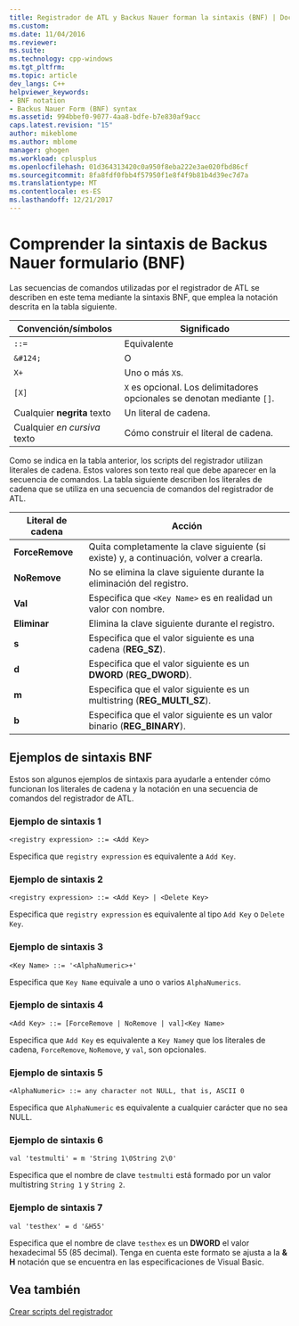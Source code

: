 ```yaml
---
title: Registrador de ATL y Backus Nauer forman la sintaxis (BNF) | Documentos de Microsoft
ms.custom: 
ms.date: 11/04/2016
ms.reviewer: 
ms.suite: 
ms.technology: cpp-windows
ms.tgt_pltfrm: 
ms.topic: article
dev_langs: C++
helpviewer_keywords:
- BNF notation
- Backus Nauer Form (BNF) syntax
ms.assetid: 994bbef0-9077-4aa8-bdfe-b7e830af9acc
caps.latest.revision: "15"
author: mikeblome
ms.author: mblome
manager: ghogen
ms.workload: cplusplus
ms.openlocfilehash: 01d364313420c0a950f8eba222e3ae020fbd86cf
ms.sourcegitcommit: 8fa8fdf0fbb4f57950f1e8f4f9b81b4d39ec7d7a
ms.translationtype: MT
ms.contentlocale: es-ES
ms.lasthandoff: 12/21/2017
---
```

# <a name="understanding-backus-nauer-form-bnf-syntax"></a>Comprender la sintaxis de Backus Nauer formulario (BNF)
Las secuencias de comandos utilizadas por el registrador de ATL se describen en este tema mediante la sintaxis BNF, que emplea la notación descrita en la tabla siguiente.  
  
|Convención/símbolos|Significado|  
|------------------------|-------------|  
|`::=`|Equivalente|  
|`&#124;`|O|  
|`X+`|Uno o más `X`s.|  
|`[X]`|`X` es opcional. Los delimitadores opcionales se denotan mediante `[]`.|  
|Cualquier **negrita** texto|Un literal de cadena.|  
|Cualquier *en cursiva* texto|Cómo construir el literal de cadena.|  
  
 Como se indica en la tabla anterior, los scripts del registrador utilizan literales de cadena. Estos valores son texto real que debe aparecer en la secuencia de comandos. La tabla siguiente describen los literales de cadena que se utiliza en una secuencia de comandos del registrador de ATL.  
  
|Literal de cadena|Acción|  
|--------------------|------------|  
|**ForceRemove**|Quita completamente la clave siguiente (si existe) y, a continuación, volver a crearla.|  
|**NoRemove**|No se elimina la clave siguiente durante la eliminación del registro.|  
|**Val**|Especifica que `<Key Name>` es en realidad un valor con nombre.|  
|**Eliminar**|Elimina la clave siguiente durante el registro.|  
|**s**|Especifica que el valor siguiente es una cadena (**REG_SZ**).|  
|**d**|Especifica que el valor siguiente es un **DWORD** (**REG_DWORD**).|  
|**m**|Especifica que el valor siguiente es un multistring (**REG_MULTI_SZ**).|  
|**b**|Especifica que el valor siguiente es un valor binario (**REG_BINARY**).|  
  
## <a name="bnf-syntax-examples"></a>Ejemplos de sintaxis BNF  
 Estos son algunos ejemplos de sintaxis para ayudarle a entender cómo funcionan los literales de cadena y la notación en una secuencia de comandos del registrador de ATL.  
  
### <a name="syntax-example-1"></a>Ejemplo de sintaxis 1  
  
```  
<registry expression> ::= <Add Key>  
```  
  
 Especifica que `registry expression` es equivalente a `Add Key`.  
  
### <a name="syntax-example-2"></a>Ejemplo de sintaxis 2  
  
```  
<registry expression> ::= <Add Key> | <Delete Key>  
```  
  
 Especifica que `registry expression` es equivalente al tipo `Add Key` o `Delete Key`.  
  
### <a name="syntax-example-3"></a>Ejemplo de sintaxis 3  
  
```  
<Key Name> ::= '<AlphaNumeric>+'  
```  
  
 Especifica que `Key Name` equivale a uno o varios `AlphaNumerics`.  
  
### <a name="syntax-example-4"></a>Ejemplo de sintaxis 4  
  
```  
<Add Key> ::= [ForceRemove | NoRemove | val]<Key Name>  
```  
  
 Especifica que `Add Key` es equivalente a `Key Name`y que los literales de cadena, `ForceRemove`, `NoRemove`, y `val`, son opcionales.  
  
### <a name="syntax-example-5"></a>Ejemplo de sintaxis 5  
  
```  
<AlphaNumeric> ::= any character not NULL, that is, ASCII 0  
```  
  
 Especifica que `AlphaNumeric` es equivalente a cualquier carácter que no sea NULL.  
  
### <a name="syntax-example-6"></a>Ejemplo de sintaxis 6  
  
```  
val 'testmulti' = m 'String 1\0String 2\0'  
```  
  
 Especifica que el nombre de clave `testmulti` está formado por un valor multistring `String 1` y `String 2`.  
  
### <a name="syntax-example-7"></a>Ejemplo de sintaxis 7  
  
```  
val 'testhex' = d '&H55'  
```  
  
 Especifica que el nombre de clave `testhex` es un **DWORD** el valor hexadecimal 55 (85 decimal). Tenga en cuenta este formato se ajusta a la **& H** notación que se encuentra en las especificaciones de Visual Basic.  
  
## <a name="see-also"></a>Vea también  
 [Crear scripts del registrador](../atl/creating-registrar-scripts.md)

